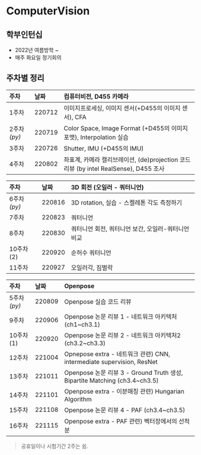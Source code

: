 # ComputerVision
## 학부인턴십
- 2022년 여름방학 ~ 
- 매주 화요일 정기회의

## 주차별 정리
| 주차      | 날짜     | 컴퓨터비전, D455 카메라                                                               |
| :------- | :------ | :----------------------------------------------------------------------------- |
| 1주차     | 220712 | 이미지프로세싱, 이미지 센서(+D455의 이미지 센서), CFA                                           |
| 2주차 *(py)*     | 220719 | Color Space, Image Format (+D455의 이미지포맷), Interpolation 실습                    |
| 3주차     | 220726 | Shutter, IMU (+D455의 IMU)                                                     |
| 4주차     | 220802 | 좌표계, 카메라 캘리브레이션, (de)projection 코드 리뷰 (by intel RealSense), D455 조사 |

| 주차      | 날짜     | 3D 회전 (오일러 - 쿼터니언)                                                            |
| :------- | :------ | :----------------------------------------------------------------------------- |
| 6주차 *(py)*     | 220816 | 3D rotation, 실습 - 스켈레톤 각도 측정하기                                                |
| 7주차     | 220823 | 쿼터니언                                                                          |
| 8주차     | 220830 | 쿼터니언 회전, 쿼터니언 보간, 오일러-쿼터니언 비교                                                 |
| 10주차(2) | 220920 | 순허수 쿼터니언                                                                      |
| 11주차    | 220927 | 오일러각, 짐벌락                                                                     |

| 주차      | 날짜     | Openpose                                                                      |
| :------- | :------ | :----------------------------------------------------------------------------- |
| 5주차 *(py)*     | 220809 | Openpose 실습 코드 리뷰                                                             |
| 9주차     | 220906 | Openpose 논문 리뷰 1 - 네트워크 아키텍처 (ch1~ch3.1)                                      |
| 10주차(1) | 220920 | Openpose 논문 리뷰 2 - 네트워크 아키텍처2 (ch3.2~ch3.3)                                   |
| 12주차    | 221004 | Opnepose extra - 네트워크 관련) CNN, intermediate supervision, ResNet               |
| 13주차    | 221011 | Openpose 논문 리뷰 3 - Ground Truth 생성, Bipartite Matching (ch3.4~ch3.5)          |
| 14주차    | 221101 | Openpose extra - 이분매칭 관련) Hungarian Algorithm                                 |
| 15주차    | 221108 | Openpose 논문 리뷰 4 - PAF (ch3.4~ch3.5)                                          |
| 16주차    | 221115 | Openpose extra - PAF 관련) 벡터장에서의 선적분                                           |

> 공휴일이나 시험기간 2주는 쉼.
